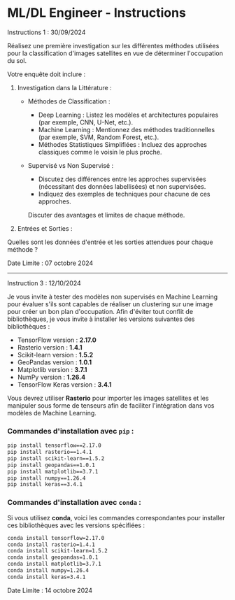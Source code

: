 
# ML/DL Engineer - Instructions

Instructions 1 : 30/09/2024  
 
   Réalisez une première investigation sur les différentes méthodes utilisées pour la classification d'images satellites en vue de déterminer l'occupation du sol. 
   
   Votre enquête doit inclure :
   
1. Investigation dans la Littérature :

   - Méthodes de Classification :  
     - Deep Learning : Listez les modèles et architectures populaires (par exemple, CNN, U-Net, etc.).
     - Machine Learning : Mentionnez des méthodes traditionnelles (par exemple, SVM, Random Forest, etc.).
     - Méthodes Statistiques Simplifiées : Incluez des approches classiques comme le voisin le plus proche.

   - Supervisé vs Non Supervisé :  
     - Discutez des différences entre les approches supervisées (nécessitant des données labellisées) et non supervisées.
     - Indiquez des exemples de techniques pour chacune de ces approches.

      Discuter des avantages et limites de chaque méthode.

2. Entrées et Sorties :
   
  Quelles sont les données d'entrée et les sorties attendues pour chaque méthode ?


Date Limite : 07 octobre 2024




------------------------------------------------------------------------------------------------------------------------------------

Instruction 3 : 12/10/2024

Je vous invite à  tester des modèles non supervisés en Machine Learning pour évaluer s'ils sont capables de réaliser un clustering sur une image pour créer un bon plan d'occupation. Afin d'éviter tout conflit de bibliothèques, je vous invite à installer les versions suivantes des bibliothèques :

- TensorFlow version : **2.17.0**
- Rasterio version : **1.4.1**
- Scikit-learn version : **1.5.2**
- GeoPandas version : **1.0.1**
- Matplotlib version : **3.7.1**
- NumPy version : **1.26.4**
- TensorFlow Keras version : **3.4.1**

Vous devrez  utiliser **Rasterio** pour importer les images satellites et les manipuler sous forme de tenseurs afin de faciliter l'intégration dans vos modèles de Machine Learning.

### Commandes d'installation avec `pip` :

```bash
pip install tensorflow==2.17.0
pip install rasterio==1.4.1
pip install scikit-learn==1.5.2
pip install geopandas==1.0.1
pip install matplotlib==3.7.1
pip install numpy==1.26.4
pip install keras==3.4.1
```

### Commandes d'installation avec `conda` :

Si vous utilisez **conda**, voici les commandes correspondantes pour installer ces bibliothèques avec les versions spécifiées :

```bash
conda install tensorflow=2.17.0
conda install rasterio=1.4.1
conda install scikit-learn=1.5.2
conda install geopandas=1.0.1
conda install matplotlib=3.7.1
conda install numpy=1.26.4
conda install keras=3.4.1
```

Date Limite : 14 octobre 2024

